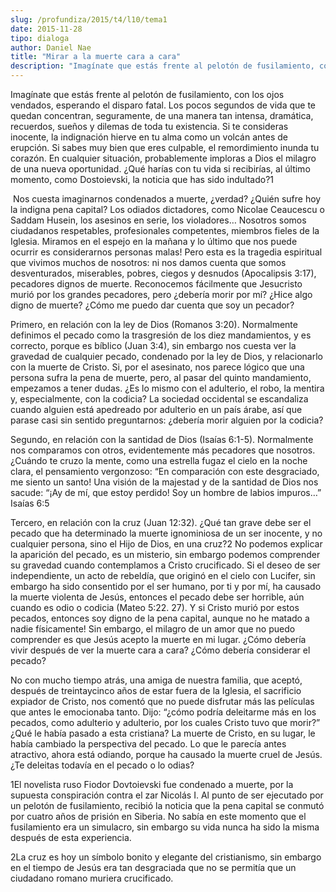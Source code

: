 ```yaml
---
slug: /profundiza/2015/t4/l10/tema1
date: 2015-11-28
tipo: dialoga
author: Daniel Nae
title: "Mirar a la muerte cara a cara"
description: "Imagínate que estás frente al pelotón de fusilamiento, con los ojos vendados,  esperando el disparo fatal. Los pocos segundos de vida que te quedan  concentran, seguramente, de una manera tan intensa, dramática, recuerdos,  sueños y dilemas de toda tu existencia. Si te conside..."
---
```


Imagínate que estás frente al pelotón de fusilamiento, con los ojos vendados, esperando el disparo fatal. Los pocos segundos de vida que te quedan concentran, seguramente, de una manera tan intensa, dramática, recuerdos, sueños y dilemas de toda tu existencia. Si te consideras inocente, la indignación hierve en tu alma como un volcán antes de erupción. Si sabes muy bien que eres culpable, el remordimiento inunda tu corazón. En cualquier situación, probablemente imploras a Dios el milagro de una nueva oportunidad. ¿Qué harías con tu vida si recibirías, al último momento, como Dostoievski, la noticia que has sido indultado?1

 Nos cuesta imaginarnos condenados a muerte, ¿verdad? ¿Quién sufre hoy la indigna pena capital? Los odiados dictadores, como Nicolae Ceaucescu o Saddam Husein, los asesinos en serie, los violadores… Nosotros somos ciudadanos respetables, profesionales competentes, miembros fieles de la Iglesia. Miramos en el espejo en la mañana y lo último que nos puede ocurrir es considerarnos personas malas! Pero esta es la tragedia espiritual que vivimos muchos de nosotros: ni nos damos cuenta que somos desventurados, miserables, pobres, ciegos y desnudos (Apocalipsis 3:17), pecadores dignos de muerte. Reconocemos fácilmente que Jesucristo murió por los grandes pecadores, pero ¿debería morir por mí? ¿Hice algo digno de muerte? ¿Cómo me puedo dar cuenta que soy un pecador?

Primero, en relación con la ley de Dios (Romanos 3:20). Normalmente definimos el pecado como la trasgresión de los diez mandamientos, y es correcto, porque es bíblico (Juan 3:4), sin embargo nos cuesta ver la gravedad de cualquier pecado, condenado por la ley de Dios, y relacionarlo con la muerte de Cristo. Si, por el asesinato, nos parece lógico que una persona sufra la pena de muerte, pero, al pasar del quinto mandamiento, empezamos a tener dudas. ¿Es lo mismo con el adulterio, el robo, la mentira y, especialmente, con la codicia? La sociedad occidental se escandaliza cuando alguien está apedreado por adulterio en un país árabe, así que parase casi sin sentido preguntarnos: ¿debería morir alguien por la codicia?

Segundo, en relación con la santidad de Dios (Isaías 6:1-5). Normalmente nos comparamos con otros, evidentemente más pecadores que nosotros. ¿Cuándo te cruzo la mente, como una estrella fugaz el cielo en la noche clara, el pensamiento vergonzoso: “En comparación con este desgraciado, me siento un santo! Una visión de la majestad y de la santidad de Dios nos sacude: “¡Ay de mí, que estoy perdido! Soy un hombre de labios impuros…” Isaías 6:5

Tercero, en relación con la cruz (Juan 12:32). ¿Qué tan grave debe ser el pecado que ha determinado la muerte ignominiosa de un ser inocente, y no cualquier persona, sino el Hijo de Dios, en una cruz?2 No podemos explicar la aparición del pecado, es un misterio, sin embargo podemos comprender su gravedad cuando contemplamos a Cristo crucificado. Si el deseo de ser independiente, un acto de rebeldía, que originó en el cielo con Lucifer, sin embargo ha sido consentido por el ser humano, por ti y por mí, ha causado la muerte violenta de Jesús, entonces el pecado debe ser horrible, aún cuando es odio o codicia (Mateo 5:22. 27). Y si Cristo murió por estos pecados, entonces soy digno de la pena capital, aunque no he matado a nadie físicamente! Sin embargo, el milagro de un amor que no puedo comprender es que Jesús acepto la muerte en mi lugar. ¿Cómo debería vivir después de ver la muerte cara a cara? ¿Cómo debería considerar el pecado?

No con mucho tiempo atrás, una amiga de nuestra familia, que aceptó, después de treintaycinco años de estar fuera de la Iglesia, el sacrificio expiador de Cristo, nos comentó que no puede disfrutar más las películas que antes le emocionaba tanto. Dijo: “¿cómo podría deleitarme más en los pecados, como adulterio y adulterio, por los cuales Cristo tuvo que morir?” ¿Qué le había pasado a esta cristiana? La muerte de Cristo, en su lugar, le había cambiado la perspectiva del pecado. Lo que le parecía antes atractivo, ahora está odiando, porque ha causado la muerte cruel de Jesús. ¿Te deleitas todavía en el pecado o lo odias?

1El novelista ruso Fiodor Dovtoievski fue condenado a muerte, por la supuesta conspiración contra el zar Nicolás I. Al punto de ser ejecutado por un pelotón de fusilamiento, recibió la noticia que la pena capital se conmutó por cuatro años de prisión en Siberia. No sabía en este momento que el fusilamiento era un simulacro, sin embargo su vida nunca ha sido la misma después de esta experiencia.

2La cruz es hoy un símbolo bonito y elegante del cristianismo, sin embargo en el tiempo de Jesús era tan desgraciada que no se permitía que un ciudadano romano muriera crucificado.
